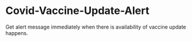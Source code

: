 # Covid-Vaccine-Update-Alert
Get alert message immediately when there is availability of vaccine update happens.
